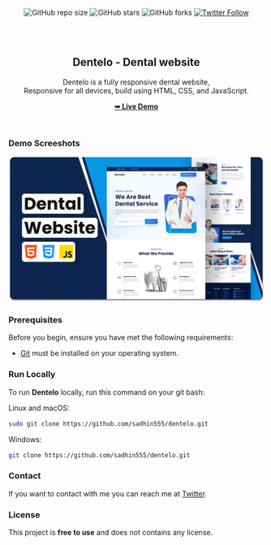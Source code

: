 <div align="center">
  
  ![GitHub repo size](https://img.shields.io/github/repo-size/sadhin555/dentelo)
  ![GitHub stars](https://img.shields.io/github/stars/sadhin555/dentelo?style=social)
  ![GitHub forks](https://img.shields.io/github/forks/sadhin555/dentelo?style=social)
[![Twitter Follow](https://img.shields.io/twitter/follow/sadhin555?style=social)](https://twitter.com/intent/follow?screen_name=sadhin_halder)

  <br />
  <br />

  <h2 align="center">Dentelo - Dental website</h2>

  Dentelo is a fully responsive dental website, <br />Responsive for all devices, build using HTML, CSS, and JavaScript.

  <a href="https://sadhin555.github.io/dentelo/"><strong>➥ Live Demo</strong></a>

</div>

<br />

### Demo Screeshots

![Dentelo Desktop Demo](./readme-images/desktop.png "Desktop Demo")

### Prerequisites

Before you begin, ensure you have met the following requirements:

* [Git](https://git-scm.com/downloads "Download Git") must be installed on your operating system.

### Run Locally

To run **Dentelo** locally, run this command on your git bash:

Linux and macOS:

```bash
sudo git clone https://github.com/sadhin555/dentelo.git
```

Windows:

```bash
git clone https://github.com/sadhin555/dentelo.git
```

### Contact

If you want to contact with me you can reach me at [Twitter](https://www.twitter.com/sadhin555).

### License

This project is **free to use** and does not contains any license.

